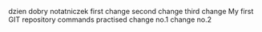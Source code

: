 dzien dobry
notatniczek
first change
second change
third change
My first GIT repository commands practised
change no.1
change no.2
